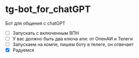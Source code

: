# tg-bot_for_chatGPT
Бот для общения с chatGPT

- [ ] Запускать с включенным ВПН
- [ ] У вас должно быть два ключа апи: от ОпенАИ и Телеги
- [ ] Запускаем на компе, пишем боту в телеге, он отвечает
- [x] Радуемся
